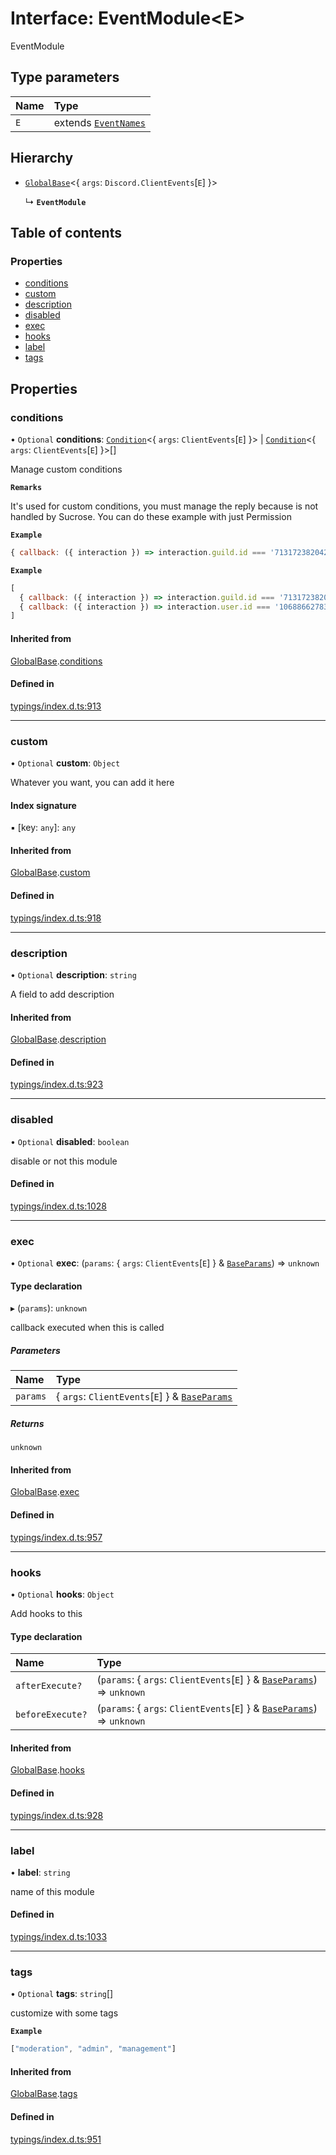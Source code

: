 # Interface: EventModule<E\>

EventModule

## Type parameters

| Name | Type |
| :------ | :------ |
| `E` | extends [`EventNames`](../wiki/Exports#eventnames) |

## Hierarchy

- [`GlobalBase`](../wiki/GlobalBase)<{ `args`: `Discord.ClientEvents`[`E`]  }\>

  ↳ **`EventModule`**

## Table of contents

### Properties

- [conditions](../wiki/EventModule#conditions)
- [custom](../wiki/EventModule#custom)
- [description](../wiki/EventModule#description)
- [disabled](../wiki/EventModule#disabled)
- [exec](../wiki/EventModule#exec)
- [hooks](../wiki/EventModule#hooks)
- [label](../wiki/EventModule#label)
- [tags](../wiki/EventModule#tags)

## Properties

### conditions

• `Optional` **conditions**: [`Condition`](../wiki/Exports#condition)<{ `args`: `ClientEvents`[`E`]  }\> \| [`Condition`](../wiki/Exports#condition)<{ `args`: `ClientEvents`[`E`]  }\>[]

Manage custom conditions

**`Remarks`**

It's used for custom conditions,
you must manage the reply because is not handled by Sucrose.
You can do these example with just Permission

**`Example`**

```js
{ callback: ({ interaction }) => interaction.guild.id === '713172382042423352' }
```

**`Example`**

```js
[
  { callback: ({ interaction }) => interaction.guild.id === '713172382042423352' },
  { callback: ({ interaction }) => interaction.user.id === '1068866278321831987' },
]
```

#### Inherited from

[GlobalBase](../wiki/GlobalBase).[conditions](../wiki/GlobalBase#conditions)

#### Defined in

[typings/index.d.ts:913](https://github.com/Natto-PKP/discord-sucrose/blob/a2c6566/typings/index.d.ts#L913)

___

### custom

• `Optional` **custom**: `Object`

Whatever you want, you can add it here

#### Index signature

▪ [key: `any`]: `any`

#### Inherited from

[GlobalBase](../wiki/GlobalBase).[custom](../wiki/GlobalBase#custom)

#### Defined in

[typings/index.d.ts:918](https://github.com/Natto-PKP/discord-sucrose/blob/a2c6566/typings/index.d.ts#L918)

___

### description

• `Optional` **description**: `string`

A field to add description

#### Inherited from

[GlobalBase](../wiki/GlobalBase).[description](../wiki/GlobalBase#description)

#### Defined in

[typings/index.d.ts:923](https://github.com/Natto-PKP/discord-sucrose/blob/a2c6566/typings/index.d.ts#L923)

___

### disabled

• `Optional` **disabled**: `boolean`

disable or not this module

#### Defined in

[typings/index.d.ts:1028](https://github.com/Natto-PKP/discord-sucrose/blob/a2c6566/typings/index.d.ts#L1028)

___

### exec

• `Optional` **exec**: (`params`: { `args`: `ClientEvents`[`E`]  } & [`BaseParams`](../wiki/Exports#baseparams)) => `unknown`

#### Type declaration

▸ (`params`): `unknown`

callback executed when this is called

##### Parameters

| Name | Type |
| :------ | :------ |
| `params` | { `args`: `ClientEvents`[`E`]  } & [`BaseParams`](../wiki/Exports#baseparams) |

##### Returns

`unknown`

#### Inherited from

[GlobalBase](../wiki/GlobalBase).[exec](../wiki/GlobalBase#exec)

#### Defined in

[typings/index.d.ts:957](https://github.com/Natto-PKP/discord-sucrose/blob/a2c6566/typings/index.d.ts#L957)

___

### hooks

• `Optional` **hooks**: `Object`

Add hooks to this

#### Type declaration

| Name | Type |
| :------ | :------ |
| `afterExecute?` | (`params`: { `args`: `ClientEvents`[`E`]  } & [`BaseParams`](../wiki/Exports#baseparams)) => `unknown` |
| `beforeExecute?` | (`params`: { `args`: `ClientEvents`[`E`]  } & [`BaseParams`](../wiki/Exports#baseparams)) => `unknown` |

#### Inherited from

[GlobalBase](../wiki/GlobalBase).[hooks](../wiki/GlobalBase#hooks)

#### Defined in

[typings/index.d.ts:928](https://github.com/Natto-PKP/discord-sucrose/blob/a2c6566/typings/index.d.ts#L928)

___

### label

• **label**: `string`

name of this module

#### Defined in

[typings/index.d.ts:1033](https://github.com/Natto-PKP/discord-sucrose/blob/a2c6566/typings/index.d.ts#L1033)

___

### tags

• `Optional` **tags**: `string`[]

customize with some tags

**`Example`**

```js
["moderation", "admin", "management"]
```

#### Inherited from

[GlobalBase](../wiki/GlobalBase).[tags](../wiki/GlobalBase#tags)

#### Defined in

[typings/index.d.ts:951](https://github.com/Natto-PKP/discord-sucrose/blob/a2c6566/typings/index.d.ts#L951)
